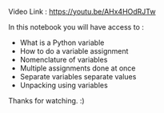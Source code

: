 Video Link : https://youtu.be/AHx4HOdRJTw

In this notebook you will have access to :

- What is a Python variable
- How to do a variable assignment
- Nomenclature of variables
- Multiple assignments done at once
- Separate variables separate values
- Unpacking using variables

Thanks for watching. :)
